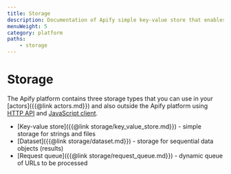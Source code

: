 ```yaml
---
title: Storage
description: Documentation of Apify simple key-value store that enables storage of Actor inputs and results.
menuWeight: 5
category: platform
paths:
    - storage
---
```


# [](./storage)Storage

The Apify platform contains three storage types that you can use in your [actors]({{@link actors.md}}) and also outside the Apify platform using [HTTP API](https://docs.apify.com/api/v2) and [JavaScript client](https://docs.apify.com/api/apify-client-js/latest).

*   [Key-value store]({{@link storage/key_value_store.md}}) - simple storage for strings and files
*   [Dataset]({{@link storage/dataset.md}}) - storage for sequential data objects (results)
*   [Request queue]({{@link storage/request_queue.md}}) - dynamic queue of URLs to be processed

